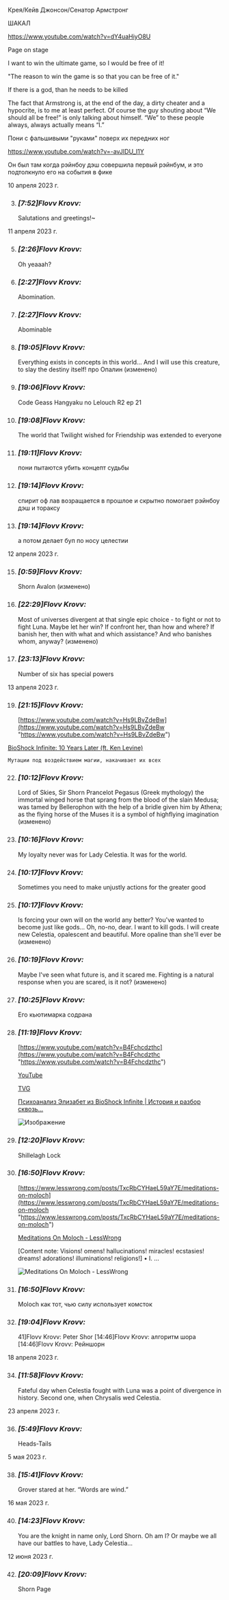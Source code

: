 Крея/Кейв Джонсон/Сенатор Армстронг

ШАКАЛ

https://www.youtube.com/watch?v=dY4uaHiyO8U

Page on stage

I want to win the ultimate game, so I would be free of it!

"The reason to win the game is so that you can be free of it."

If there is a god, than he needs to be killed

The fact that Armstrong is, at the end of the day, a dirty cheater and a hypocrite, is to me at least perfect. Of course the guy shouting about “We should all be free!” is only talking about himself. “We” to these people always, always actually means “I.”

Пони с фальшивыми "руками" поверх их передних ног

https://www.youtube.com/watch?v=-avJIDU_I1Y

   Он был там когда рэйнбоу дэш совершила первый рэйнбум, и это подтолкнуло его на события в фике
    

10 апреля 2023 г.

3. ### _[_7:52_]_Flovv Krovv_:_ 
    
    Salutations and greetings!~
    

11 апреля 2023 г.

5. ### _[_2:26_]_Flovv Krovv_:_ 
    
    Oh yeaaah?
    
6. ### _[_2:27_]_Flovv Krovv_:_ 
    
    Abomination.
    
7. ### _[_2:27_]_Flovv Krovv_:_ 
    
    Abominable
    
8. ### _[_19:05_]_Flovv Krovv_:_ 
    
    Everything exists in concepts in this world... And I will use this creature, to slay the destiny itself! про Опалин (изменено)
    
9. ### _[_19:06_]_Flovv Krovv_:_ 
    
    Code Geass Hangyaku no Lelouch R2 ep 21
    
10. ### _[_19:08_]_Flovv Krovv_:_ 
    
    The world that Twilight wished for Friendship was extended to everyone
    
11. ### _[_19:11_]_Flovv Krovv_:_ 
    
    пони пытаются убить концепт судьбы
    
12. ### _[_19:14_]_Flovv Krovv_:_ 
    
    спирит оф лав возращается в прошлое и скрытно помогает рэйнбоу дэш и тораксу
    
13. ### _[_19:14_]_Flovv Krovv_:_ 
    
    а потом делает буп по носу целестии
    

12 апреля 2023 г.

15. ### _[_0:59_]_Flovv Krovv_:_ 
    
    Shorn Avalon (изменено)
    
16. ### _[_22:29_]_Flovv Krovv_:_ 
    
    Most of universes divergent at that single epic choice - to fight or not to fight Luna. Maybe let her win? If confront her, than how and where? If banish her, then with what and which assistance? And who banishes whom, anyway? (изменено)
    
17. ### _[_23:13_]_Flovv Krovv_:_ 
    
    Number of six has special powers
    

13 апреля 2023 г.

19. ### _[_21:15_]_Flovv Krovv_:_ 
    
    [https://www.youtube.com/watch?v=Hs9LBvZdeBw](https://www.youtube.com/watch?v=Hs9LBvZdeBw "https://www.youtube.com/watch?v=Hs9LBvZdeBw")
    
[BioShock Infinite: 10 Years Later (ft. Ken Levine)](https://www.youtube.com/watch?v=Hs9LBvZdeBw)



    Мутации под воздействием магии, накачивает их всех
    
22. ### _[_10:12_]_Flovv Krovv_:_ 
    
    Lord of Skies, Sir Shorn Prancelot Pegasus (Greek mythology) the immortal winged horse that sprang from the blood of the slain Medusa; was tamed by Bellerophon with the help of a bridle given him by Athena; as the flying horse of the Muses it is a symbol of highflying imagination (изменено)
    
23. ### _[_10:16_]_Flovv Krovv_:_ 
    
    My loyalty never was for Lady Celestia. It was for the world.
    
24. ### _[_10:17_]_Flovv Krovv_:_ 
    
    Sometimes you need to make unjustly actions for the greater good
    
25. ### _[_10:17_]_Flovv Krovv_:_ 
    
    Is forcing your own will on the world any better? You've wanted to become just like gods... Oh, no-no, dear. I want to kill gods. I will create new Celestia, opalescent and beautiful. More opaline than she'll ever be (изменено)
    
26. ### _[_10:19_]_Flovv Krovv_:_ 
    
    Maybe I've seen what future is, and it scared me. Fighting is a natural response when you are scared, is it not? (изменено)
    
27. ### _[_10:25_]_Flovv Krovv_:_ 
    
    Его кьютимарка содрана
    
28. ### _[_11:19_]_Flovv Krovv_:_ 
    
    [https://www.youtube.com/watch?v=B4Fchcdzthc](https://www.youtube.com/watch?v=B4Fchcdzthc "https://www.youtube.com/watch?v=B4Fchcdzthc")
    
    [YouTube](https://www.youtube.com/)
    
    [TVG](https://www.youtube.com/channel/UCgP-GsGwEQBzXZA7EMuMc3A)
    
    [Психоанализ Элизабет из BioShock Infinite | История и разбор сквозь...](https://www.youtube.com/watch?v=B4Fchcdzthc)
    
    [](https://discord.com/channels/472412750891450369/1093684061815459871)
    
    ![Изображение](https://images-ext-2.discordapp.net/external/7Iq81Od3XKyf4mRxKrZxk33YaKn9J5OBRTQeLLVkrQQ/https/i.ytimg.com/vi/B4Fchcdzthc/maxresdefault.jpg)
    
    [](https://www.youtube.com/watch?v=B4Fchcdzthc)
    
29. ### _[_12:20_]_Flovv Krovv_:_ 
    
    Shillelagh Lock
    
30. ### _[_16:50_]_Flovv Krovv_:_ 
    
    [https://www.lesswrong.com/posts/TxcRbCYHaeL59aY7E/meditations-on-moloch](https://www.lesswrong.com/posts/TxcRbCYHaeL59aY7E/meditations-on-moloch "https://www.lesswrong.com/posts/TxcRbCYHaeL59aY7E/meditations-on-moloch")
    
    [Meditations On Moloch - LessWrong](https://www.lesswrong.com/posts/TxcRbCYHaeL59aY7E/meditations-on-moloch)
    
    [Content note: Visions! omens! hallucinations! miracles! ecstasies! dreams! adorations! illuminations! religions!] • I. …
    
    [](https://res.cloudinary.com/lesswrong-2-0/image/upload/v1654295382/new_mississippi_river_fjdmww.jpg)
    
    ![Meditations On Moloch - LessWrong](https://images-ext-1.discordapp.net/external/uFpmQXqKrpOxB-J7cNmtgs4t-rD7-wlia59_xGB9JKE/https/res.cloudinary.com/lesswrong-2-0/image/upload/v1654295382/new_mississippi_river_fjdmww.jpg?width=400&height=170)
    
31. ### _[_16:50_]_Flovv Krovv_:_ 
    
    Moloch как тот, чью силу использует комсток
    
32. ### _[_19:04_]_Flovv Krovv_:_ 
    
    41]Flovv Krovv: Peter Shor [14:46]Flovv Krovv: алгоритм шора [14:46]Flovv Krovv: Рейншорн
    

18 апреля 2023 г.

34. ### _[_11:58_]_Flovv Krovv_:_ 
    
    Fateful day when Celestia fought with Luna was a point of divergence in history. Second one, when Chrysalis wed Celestia.
    

23 апреля 2023 г.

36. ### _[_5:49_]_Flovv Krovv_:_ 
    
    Heads-Tails
    

5 мая 2023 г.

38. ### _[_15:41_]_Flovv Krovv_:_ 
    
    Grover stared at her. “Words are wind.”
    

16 мая 2023 г.

40. ### _[_14:23_]_Flovv Krovv_:_ 
    
    You are the knight in name only, Lord Shorn. Oh am I? Or maybe we all have our battles to have, Lady Celestia...
    

12 июня 2023 г.

42. ### _[_20:09_]_Flovv Krovv_:_ 
    
    Shorn Page
    
